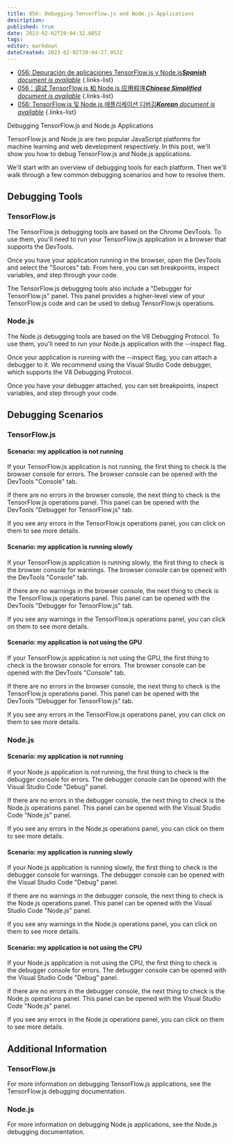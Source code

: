 ```yaml
---
title: 056: Debugging TensorFlow.js and Node.js Applications
description: 
published: true
date: 2023-02-02T20:04:32.605Z
tags: 
editor: markdown
dateCreated: 2023-02-02T20:04:27.953Z
---
```


- [056: Depuración de aplicaciones TensorFlow.js y Node.js***Spanish** document is available*](/es/Knowledge-base/TensorFlow-js/Learning/056-debugging-tensorflow-js-and-node-js-applications)
{.links-list}
- [056：调试 TensorFlow.js 和 Node.js 应用程序***Chinese Simplified** document is available*](/zh/Knowledge-base/TensorFlow-js/Learning/056-debugging-tensorflow-js-and-node-js-applications)
{.links-list}
- [056: TensorFlow.js 및 Node.js 애플리케이션 디버깅***Korean** document is available*](/ko/Knowledge-base/TensorFlow-js/Learning/056-debugging-tensorflow-js-and-node-js-applications)
{.links-list}


Debugging TensorFlow.js and Node.js Applications

TensorFlow.js and Node.js are two popular JavaScript platforms for machine learning and web development respectively. In this post, we'll show you how to debug TensorFlow.js and Node.js applications.

We'll start with an overview of debugging tools for each platform. Then we'll walk through a few common debugging scenarios and how to resolve them.

## Debugging Tools

### TensorFlow.js

The TensorFlow.js debugging tools are based on the Chrome DevTools. To use them, you'll need to run your TensorFlow.js application in a browser that supports the DevTools.

Once you have your application running in the browser, open the DevTools and select the "Sources" tab. From here, you can set breakpoints, inspect variables, and step through your code.

The TensorFlow.js debugging tools also include a "Debugger for TensorFlow.js" panel. This panel provides a higher-level view of your TensorFlow.js code and can be used to debug TensorFlow.js operations.

### Node.js

The Node.js debugging tools are based on the V8 Debugging Protocol. To use them, you'll need to run your Node.js application with the --inspect flag.

Once your application is running with the --inspect flag, you can attach a debugger to it. We recommend using the Visual Studio Code debugger, which supports the V8 Debugging Protocol.

Once you have your debugger attached, you can set breakpoints, inspect variables, and step through your code.

## Debugging Scenarios

### TensorFlow.js

#### Scenario: my application is not running

If your TensorFlow.js application is not running, the first thing to check is the browser console for errors. The browser console can be opened with the DevTools "Console" tab.

If there are no errors in the browser console, the next thing to check is the TensorFlow.js operations panel. This panel can be opened with the DevTools "Debugger for TensorFlow.js" tab.

If you see any errors in the TensorFlow.js operations panel, you can click on them to see more details.

#### Scenario: my application is running slowly

If your TensorFlow.js application is running slowly, the first thing to check is the browser console for warnings. The browser console can be opened with the DevTools "Console" tab.

If there are no warnings in the browser console, the next thing to check is the TensorFlow.js operations panel. This panel can be opened with the DevTools "Debugger for TensorFlow.js" tab.

If you see any warnings in the TensorFlow.js operations panel, you can click on them to see more details.

#### Scenario: my application is not using the GPU

If your TensorFlow.js application is not using the GPU, the first thing to check is the browser console for errors. The browser console can be opened with the DevTools "Console" tab.

If there are no errors in the browser console, the next thing to check is the TensorFlow.js operations panel. This panel can be opened with the DevTools "Debugger for TensorFlow.js" tab.

If you see any errors in the TensorFlow.js operations panel, you can click on them to see more details.

### Node.js

#### Scenario: my application is not running

If your Node.js application is not running, the first thing to check is the debugger console for errors. The debugger console can be opened with the Visual Studio Code "Debug" panel.

If there are no errors in the debugger console, the next thing to check is the Node.js operations panel. This panel can be opened with the Visual Studio Code "Node.js" panel.

If you see any errors in the Node.js operations panel, you can click on them to see more details.

#### Scenario: my application is running slowly

If your Node.js application is running slowly, the first thing to check is the debugger console for warnings. The debugger console can be opened with the Visual Studio Code "Debug" panel.

If there are no warnings in the debugger console, the next thing to check is the Node.js operations panel. This panel can be opened with the Visual Studio Code "Node.js" panel.

If you see any warnings in the Node.js operations panel, you can click on them to see more details.

#### Scenario: my application is not using the CPU

If your Node.js application is not using the CPU, the first thing to check is the debugger console for errors. The debugger console can be opened with the Visual Studio Code "Debug" panel.

If there are no errors in the debugger console, the next thing to check is the Node.js operations panel. This panel can be opened with the Visual Studio Code "Node.js" panel.

If you see any errors in the Node.js operations panel, you can click on them to see more details.

## Additional Information

### TensorFlow.js

For more information on debugging TensorFlow.js applications, see the TensorFlow.js debugging documentation.

### Node.js

For more information on debugging Node.js applications, see the Node.js debugging documentation.